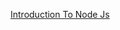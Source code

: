 <a href="https://app.pluralsight.com/library/courses/node-intro/table-of-contents" target="_blank">Introduction To Node Js</a>
